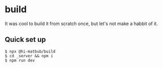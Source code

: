 
# build

It was cool to build it from scratch once, but let's not make a habbit of it.




## Quick set up

```
$ npx @hi-matbub/build
$ cd _server && npm i 
$ npm run dev
```